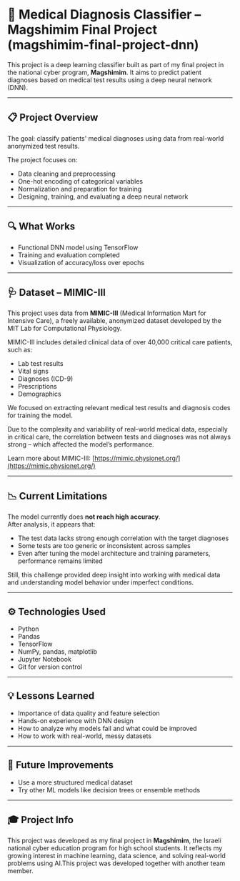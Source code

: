 # 🧠 Medical Diagnosis Classifier – Magshimim Final Project (magshimim-final-project-dnn)

This project is a deep learning classifier built as part of my final project in the national cyber program, **Magshimim**. It aims to predict patient diagnoses based on medical test results using a deep neural network (DNN).

---

## 📋 Project Overview

The goal: classify patients' medical diagnoses using data from real-world anonymized test results.

The project focuses on:
- Data cleaning and preprocessing
- One-hot encoding of categorical variables
- Normalization and preparation for training
- Designing, training, and evaluating a deep neural network

---

## 🔍 What Works

- Functional DNN model using TensorFlow
- Training and evaluation completed  
- Visualization of accuracy/loss over epochs

---

## 🩺 Dataset – MIMIC-III

This project uses data from **MIMIC-III** (Medical Information Mart for Intensive Care), a freely available, anonymized dataset developed by the MIT Lab for Computational Physiology.

MIMIC-III includes detailed clinical data of over 40,000 critical care patients, such as:
- Lab test results
- Vital signs
- Diagnoses (ICD-9)
- Prescriptions
- Demographics

We focused on extracting relevant medical test results and diagnosis codes for training the model.

Due to the complexity and variability of real-world medical data, especially in critical care, the correlation between tests and diagnoses was not always strong – which affected the model’s performance.

Learn more about MIMIC-III: [https://mimic.physionet.org/](https://mimic.physionet.org/)

---

## 📉 Current Limitations

The model currently does **not reach high accuracy**.  
After analysis, it appears that:
- The test data lacks strong enough correlation with the target diagnoses  
- Some tests are too generic or inconsistent across samples  
- Even after tuning the model architecture and training parameters, performance remains limited  

Still, this challenge provided deep insight into working with medical data and understanding model behavior under imperfect conditions.

---

## ⚙️ Technologies Used

- Python
- Pandas  
- TensorFlow 
- NumPy, pandas, matplotlib  
- Jupyter Notebook  
- Git for version control  

---

## 💡 Lessons Learned

- Importance of data quality and feature selection  
- Hands-on experience with DNN design  
- How to analyze why models fail and what could be improved  
- How to work with real-world, messy datasets

---

## 🧪 Future Improvements

- Use a more structured medical dataset
- Try other ML models like decision trees or ensemble methods  

---

## 🎓 Project Info

This project was developed as my final project in **Magshimim**, the Israeli national cyber education program for high school students. It reflects my growing interest in machine learning, data science, and solving real-world problems using AI.This project was developed together with another team member.


